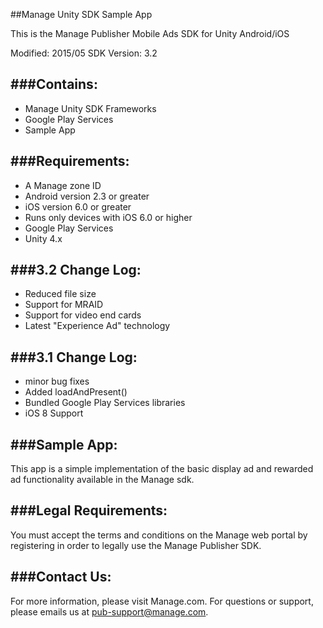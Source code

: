 ##Manage Unity SDK Sample App

This is the Manage Publisher Mobile Ads SDK for Unity Android/iOS

Modified: 2015/05
SDK Version: 3.2

###Contains:
----------------------------------
* Manage Unity SDK Frameworks
* Google Play Services
* Sample App

###Requirements:
----------------------------------
* A Manage zone ID
* Android version 2.3 or greater
* iOS version 6.0 or greater
* Runs only devices with iOS 6.0 or higher
* Google Play Services
* Unity 4.x

###3.2 Change Log:
----------------------------------
* Reduced file size
* Support for MRAID
* Support for video end cards
* Latest "Experience Ad" technology

###3.1 Change Log:
----------------------------------
* minor bug fixes
* Added loadAndPresent()
* Bundled Google Play Services libraries
* iOS 8 Support

###Sample App:
----------------------------------
This app is a simple implementation of the basic display ad and rewarded ad functionality available in the
Manage sdk.


###Legal Requirements:
----------------------------------
You must accept the terms and conditions on the Manage web portal by registering in order to legally use the
Manage Publisher SDK.

###Contact Us: 
----------------------------------
For more information, please visit Manage.com.  For questions or support, please emails us at
[pub-support@manage.com](mailto:pub-support@manage.com).
